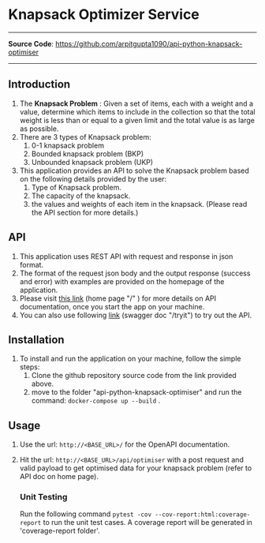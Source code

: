 # Knapsack Optimizer Service

---
**Source Code**: <a href="https://github.com/arpitgupta1090/api-python-knapsack-optimiser" target="_blank">https://github.com/arpitgupta1090/api-python-knapsack-optimiser </a>

---

## Introduction

1. The **Knapsack Problem** : Given a set of items, each with a weight and a value, determine which items to include in the collection so that the total weight is less than or equal to a given limit and the total value is as large as possible.
2. There are 3 types of Knapsack problem:
   1. 0-1 knapsack problem
   2. Bounded knapsack problem (BKP) 
   3. Unbounded knapsack problem (UKP)
3. This application provides an API to solve the Knapsack problem based on the following details provided by the user:
   1. Type of Knapsack problem.
   2. The capacity of the knapsack.
   3. the values and weights of each item in the knapsack. (Please read the API section for more details.)

## API

1. This application uses REST API with request and response in json format.
2. The format of the request json body and the output response (success and error) with examples are provided on the homepage of the application.
3. Please visit <a href="http://localhost:5000" target="_blank">this link</a> (home page "/" ) for more details on API documentation, once you start the app on your machine.
4. You can also use following <a href="http://localhost:5000/tryit" target="_blank">link</a> (swagger doc "/tryit") to try out the API.


## Installation

1. To install and run the application on your machine, follow the simple steps:
   1. Clone the github repository source code from the link provided above.
   2. move to the folder "api-python-knapsack-optimiser" and run the command: `docker-compose up --build` .

## Usage

1. Use the url: `http://<BASE_URL>/` for the OpenAPI documentation.
2. Hit the url: `http://<BASE_URL>/api/optimiser` with a post request and valid payload to get optimised data for your knapsack problem (refer to API doc on home page).

    ### Unit Testing
    Run the following command `pytest -cov --cov-report:html:coverage-report` to run the unit test cases. A coverage report will be generated in 'coverage-report folder'.